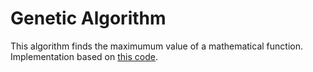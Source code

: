# Genetic Algorithm

This algorithm finds the maximumum value of a mathematical function.
Implementation based on [this code](https://github.com/marcelovca90/codigos-inatel/tree/master/C210/ga-java).
